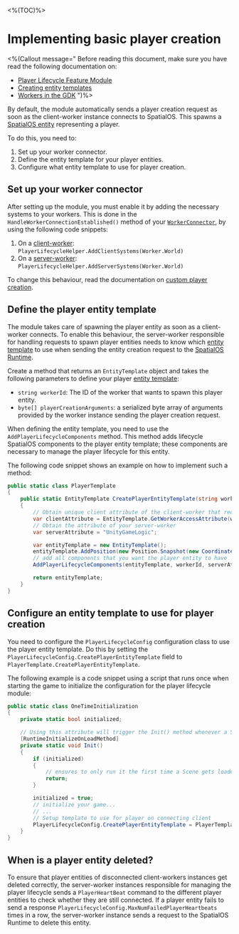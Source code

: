 <%(TOC)%>
# Implementing basic player creation

<%(Callout message="
Before reading this document, make sure you have read the following documentation on:

* [Player Lifecycle Feature Module]({{urlRoot}}/modules/player-lifecycle/overview)
* [Creating entity templates]({{urlRoot}}/reference/concepts/entity-templates)
* [Workers in the GDK]({{urlRoot}}/reference/concepts/worker)
")%>

By default, the module automatically sends a player creation request as soon as the client-worker instance connects to SpatialOS. This spawns a [SpatialOS entity]({{urlRoot}}/reference/glossary#spatialos-entity) representing a player.

To do this, you need to:

1. Set up your worker connector.
1. Define the entity template for your player entities.
1. Configure what entity template to use for player creation.

## Set up your worker connector

After setting up the module, you must enable it by adding the necessary systems to your workers. This is done in the `HandleWorkerConnectionEstablished()` method of your [`WorkerConnector`]({{urlRoot}}/reference/workflows/monobehaviour/creating-workers), by using the following code snippets:

1. On a [client-worker]({{urlRoot}}/reference/glossary#client-worker): `PlayerLifecycleHelper.AddClientSystems(Worker.World)`
1. On a [server-worker]({{urlRoot}}/reference/glossary#server-worker): `PlayerLifecycleHelper.AddServerSystems(Worker.World)`

To change this behaviour, read the documentation on [custom player creation]({{urlRoot}}/modules/player-lifecycle/custom-player-creation).

## Define the player entity template

The module takes care of spawning the player entity as soon as a client-worker connects. To enable this behaviour, the server-worker responsible for handling requests to spawn player entities needs to know which [entity template]({{urlRoot}}/reference/concepts/entity-templates) to use when sending the entity creation request to the [SpatialOS Runtime]({{urlRoot}}/reference/glossary#spatialos-runtime).

Create a method that returns an `EntityTemplate` object and takes the following parameters to define your player [entity template]({{urlRoot}}/reference/concepts/entity-templates):

* `string workerId`: The ID of the worker that wants to spawn this player entity.
*  `byte[] playerCreationArguments`: a serialized byte array of arguments provided by the worker instance sending the player creation request.

When defining the entity template, you need to use the `AddPlayerLifecycleComponents` method. This method adds lifecycle SpatialOS components to the player entity template; these components are necessary to manage the player lifecycle for this entity.

The following code snippet shows an example on how to implement such a method:

```csharp
public static class PlayerTemplate
{
    public static EntityTemplate CreatePlayerEntityTemplate(string workerId, byte[] playerCreationArguments)
    {
        // Obtain unique client attribute of the client-worker that requested the player entity
        var clientAttribute = EntityTemplate.GetWorkerAccessAttribute(workerId);
        // Obtain the attribute of your server-worker
        var serverAttribute = "UnityGameLogic";

        var entityTemplate = new EntityTemplate();
        entityTemplate.AddPosition(new Position.Snapshot(new Coordinates()), serverAttribute);
        // add all components that you want the player entity to have
        AddPlayerLifecycleComponents(entityTemplate, workerId, serverAttribute);

        return entityTemplate;
    }
}
```

## Configure an entity template to use for player creation

You need to configure the `PlayerLifecycleConfig` configuration class to use the player entity template. Do this by setting the `PlayerLifecycleConfig.CreatePlayerEntityTemplate` field to `PlayerTemplate.CreatePlayerEntityTemplate`.

The following example is a code snippet using a script that runs once when starting the game to initialize the configuration for the player lifecycle module:

```csharp
public static class OneTimeInitialization
{
    private static bool initialized;

    // Using this attribute will trigger the Init() method whenever a Scene gets loaded.
    [RuntimeInitializeOnLoadMethod]
    private static void Init()
    {
        if (initialized)
        {
            // ensures to only run it the first time a Scene gets loaded.
            return;
        }

        initialized = true;
        // initialize your game...
        // ...
        // Setup template to use for player on connecting client
        PlayerLifecycleConfig.CreatePlayerEntityTemplate = PlayerTemplate.CreatePlayerEntityTemplate;
    }
}
```

## When is a player entity deleted?

To ensure that player entities of disconnected client-workers instances get deleted correctly, the server-worker instances responsible for managing the player lifecycle sends a `PlayerHeartBeat` command to the different player entities to check whether they are still connected. If a player entity fails to send a response `PlayerLifecycleConfig.MaxNumFailedPlayerHeartbeats` times in a row, the server-worker instance sends a request to the SpatialOS Runtime to delete this entity.
